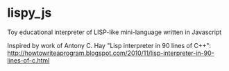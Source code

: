 # lispy_js
Toy educational interpreter of LISP-like mini-language written in Javascript

Inspired by work of Antony C. Hay "Lisp interpreter in 90 lines of C++":
http://howtowriteaprogram.blogspot.com/2010/11/lisp-interpreter-in-90-lines-of-c.html
